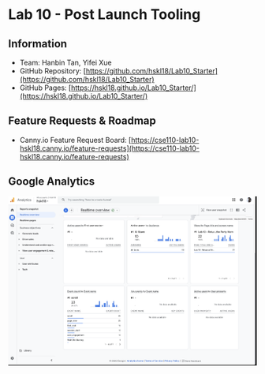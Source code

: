 # Lab 10 - Post Launch Tooling

## Information

- Team: Hanbin Tan, Yifei Xue
- GitHub Repository: [https://github.com/hskl18/Lab10_Starter](https://github.com/hskl18/Lab10_Starter)
- GitHub Pages: [https://hskl18.github.io/Lab10_Starter/](https://hskl18.github.io/Lab10_Starter/)

## Feature Requests & Roadmap

- Canny.io Feature Request Board: [https://cse110-lab10-hskl18.canny.io/feature-requests](https://cse110-lab10-hskl18.canny.io/feature-requests)

## Google Analytics

![Google Analytics](/screenshots/google-analytics.png)
